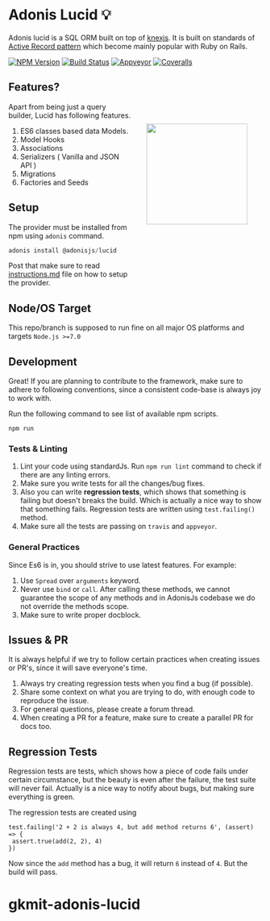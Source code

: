 # Adonis Lucid 💡

Adonis lucid is a SQL ORM built on top of [knexjs](http://knexjs.org/). It is built on standards of [Active Record pattern](https://en.wikipedia.org/wiki/Active_record_pattern) which become mainly popular with Ruby on Rails.

[![NPM Version][npm-image]][npm-url]
[![Build Status][travis-image]][travis-url]
[![Appveyor][appveyor-image]][appveyor-url]
[![Coveralls][coveralls-image]][coveralls-url]

<img src="http://res.cloudinary.com/adonisjs/image/upload/q_100/v1497112678/adonis-purple_pzkmzt.svg" width="200px" align="right" hspace="30px" vspace="100px">

## Features?

Apart from being just a query builder, Lucid has following features.

1. ES6 classes based data Models.
2. Model Hooks
3. Associations
4. Serializers ( Vanilla and JSON API )
5. Migrations
6. Factories and Seeds

## Setup

The provider must be installed from npm using `adonis` command.

```js
adonis install @adonisjs/lucid
```

Post that make sure to read [instructions.md](instructions.md) file on how to setup the provider.


## Node/OS Target

This repo/branch is supposed to run fine on all major OS platforms and targets `Node.js >=7.0`

## Development

Great! If you are planning to contribute to the framework, make sure to adhere to following conventions, since a consistent code-base is always joy to work with.

Run the following command to see list of available npm scripts.

```
npm run
```

### Tests & Linting

1. Lint your code using standardJs. Run `npm run lint` command to check if there are any linting errors.
2. Make sure you write tests for all the changes/bug fixes.
3. Also you can write **regression tests**, which shows that something is failing but doesn't breaks the build. Which is actually a nice way to show that something fails. Regression tests are written using `test.failing()` method.
4. Make sure all the tests are passing on `travis` and `appveyor`.

### General Practices

Since Es6 is in, you should strive to use latest features. For example:

1. Use `Spread` over `arguments` keyword.
2. Never use `bind` or `call`. After calling these methods, we cannot guarantee the scope of any methods and in AdonisJs codebase we do not override the methods scope.
3. Make sure to write proper docblock.

## Issues & PR

It is always helpful if we try to follow certain practices when creating issues or PR's, since it will save everyone's time.

1. Always try creating regression tests when you find a bug (if possible).
2. Share some context on what you are trying to do, with enough code to reproduce the issue.
3. For general questions, please create a forum thread.
4. When creating a PR for a feature, make sure to create a parallel PR for docs too.


## Regression Tests

Regression tests are tests, which shows how a piece of code fails under certain circumstance, but the beauty is even after the failure, the test suite will never fail. Actually is a nice way to notify about bugs, but making sure everything is green.

The regression tests are created using

```
test.failing('2 + 2 is always 4, but add method returns 6', (assert) => {
 assert.true(add(2, 2), 4)
})
```

Now since the `add` method has a bug, it will return `6` instead of `4`. But the build will pass.

[appveyor-image]: https://img.shields.io/appveyor/ci/thetutlage/adonis-lucid/master.svg?style=flat-square

[appveyor-url]: https://ci.appveyor.com/project/thetutlage/adonis-lucid

[npm-image]: https://img.shields.io/npm/v/@adonisjs/lucid.svg?style=flat-square
[npm-url]: https://npmjs.org/package/@adonisjs/lucid

[travis-image]: https://img.shields.io/travis/adonisjs/adonis-lucid/master.svg?style=flat-square
[travis-url]: https://travis-ci.org/adonisjs/adonis-lucid

[coveralls-image]: https://img.shields.io/coveralls/adonisjs/adonis-lucid/develop.svg?style=flat-square

[coveralls-url]: https://coveralls.io/github/adonisjs/adonis-lucid
# gkmit-adonis-lucid
